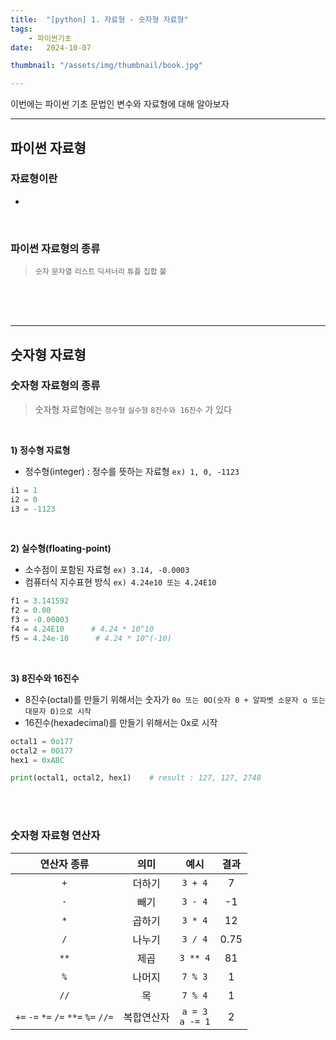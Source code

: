 ```yaml
---
title:  "[python] 1. 자료형 - 숫자형 자료형"
tags:
    - 파이썬기초
date:   2024-10-07

thumbnail: "/assets/img/thumbnail/book.jpg"

---
```

이번에는 파이썬 기초 문법인 변수와 자료형에 대해 알아보자 



---
## **파이썬 자료형**

### **자료형이란**
* 

<br>

### **파이썬 자료형의 종류**     
> `숫자` `문자열` `리스트` `딕셔너리` `튜플` `집합` `불`


<br>
<br>
<br>

---



## **숫자형 자료형**
### **숫자형 자료형의 종류**
> 숫자형 자료형에는 `정수형` `실수형` `8진수와 16진수` 가 있다
<br>

**1) 정수형 자료형**     
* 정수형(integer) : 정수를 뜻하는 자료형  `ex) 1, 0, -1123`
```py
i1 = 1
i2 = 0
i3 = -1123
```


<br>

**2) 실수형(floating-point)**
* 소수점이 포함된 자료형  `ex) 3.14, -0.0003`
* 컴퓨터식 지수표현 방식  `ex) 4.24e10 또는 4.24E10`
```py
f1 = 3.141592
f2 = 0.00
f3 = -0.00003
f4 = 4.24E10      # 4.24 * 10^10
f5 = 4.24e-10      # 4.24 * 10^(-10)
```

<br>

**3) 8진수와 16진수**
* 8진수(octal)를 만들기 위해서는 숫자가 `0o 또는 0O(숫자 0 + 알파벳 소문자 o 또는 대문자 O)으로 시작`
* 16진수(hexadecimal)를 만들기 위해서는 0x로 시작


```py
octal1 = 0o177
octal2 = 0O177
hex1 = 0xABC

print(octal1, octal2, hex1)    # result : 127, 127, 2748
```

<br>
<br>

### **숫자형 자료형 연산자**

|연산자 종류|의미|예시|결과|
|:---:|:---:|:---:|:---:|
|`+`|더하기|`3 + 4`|7|
|`-`|빼기|`3 - 4`|-1|
|`*`|곱하기|`3 * 4`|12|
|`/`|나누기|`3 / 4`|0.75|
|`**`|제곱|`3 ** 4`|81|
|`%`|나머지|`7 % 3`|1|
|`//`|목|`7 % 4`|1|
|`+=` `-=` `*=` `/=` `**=` `%=` `//=`|복합연산자|`a = 3` <br> `a -= 1`|2|

<br>
<br>
<br>





